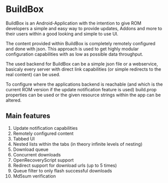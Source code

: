 BuildBox
======================================================
BuildBox is an Android-Application with the intention to give ROM developers a simple and easy way to provide updates, Addons and more to their users within a good looking and simple to use UI.

The content provided within BuildBox is completely remotely configured and done with json.
This approach is used to get highly modular configuration capabilities with as low as possible data throughput.

The used backend for BuildBox can be a simple json file or a webservice, basicaly every server with direct link capabilities (or simple redirects to the real content) can be used.

To configure where the applications backend is reachable (and which is the current ROM version if the update notification feature is used) build.prop properties can be used or the given resource strings within the app can be altered.

Main features
------------------------------------------------------

1.  Update notification capabilities
2.  Remotely configured content
3.  Tabbed UI
4.  Nested lists within the tabs (in theory infinite levels of nesting)
5.  Download queue
6.  Concurrent downloads
7.  OpenRecoveryScript support
8.  Redirect support for download urls (up to 5 times)
9.  Queue filter to only flash successful downloads
10. Md5sum verification
